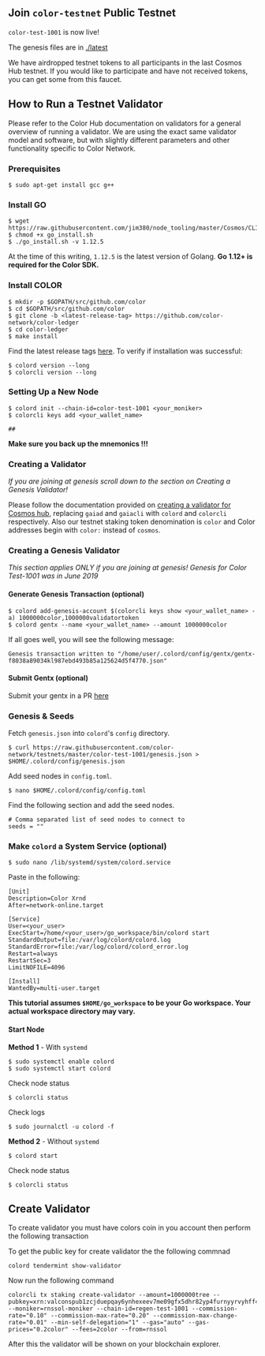 ## Join `color-testnet` Public Testnet

`color-test-1001` is now live!


The genesis files are in [./latest](latest)

We have airdropped testnet tokens to all participants in the last Cosmos Hub
testnet. If you would like to participate and have not received tokens, you can get some from this faucet.

## How to Run a Testnet Validator

Please refer to the Color Hub documentation on validators for a general overview of running a validator. We are using the exact same validator model and software, but with slightly different parameters and other functionality specific to Color Network.


### Prerequisites
```
$ sudo apt-get install gcc g++
```
### Install GO
```
$ wget https://raw.githubusercontent.com/jim380/node_tooling/master/Cosmos/CLI/go_install.sh
$ chmod +x go_install.sh
$ ./go_install.sh -v 1.12.5
```
At the time of this writing, `1.12.5` is the latest version of Golang. **Go 1.12+ is required for the Color SDK.**
### Install COLOR
```
$ mkdir -p $GOPATH/src/github.com/color
$ cd $GOPATH/src/github.com/color
$ git clone -b <latest-release-tag> https://github.com/color-network/color-ledger
$ cd color-ledger
$ make install
```
Find the latest release tags [here](https://github.com/color-network/color-ledger/releases). To verify if installation was successful:
```
$ colord version --long
$ colorcli version --long
```
### Setting Up a New Node
```
$ colord init --chain-id=color-test-1001 <your_moniker>
$ colorcli keys add <your_wallet_name>

##
```
**Make sure you back up the mnemonics !!!**

### Creating a Validator
*If you are joining at genesis scroll down to the section on Creating a Genesis Validator!*

Please follow the documentation provided on [creating a validator for Cosmos hub](https://github.com/cosmos/gaia/blob/master/docs/validators/validator-setup.md#create-your-validator), replacing `gaiad` and `gaiacli` with `colord` and `colorcli` respectively. Also our testnet staking token denomination is `color` and Color addresses begin with `color:` instead of `cosmos`.

### Creating a Genesis Validator

*This section applies ONLY if you are joining at genesis! Genesis for Color Test-1001 was in June 2019*
#### Generate Genesis Transaction (optional)
```
$ colord add-genesis-account $(colorcli keys show <your_wallet_name> -a) 1000000color,1000000validatortoken
$ colord gentx --name <your_wallet_name> --amount 1000000color
```
If all goes well, you will see the following message:
```
Genesis transaction written to "/home/user/.colord/config/gentx/gentx-f8038a89034kl987ebd493b85a125624d5f4770.json"
```
#### Submit Gentx (optional)
Submit your gentx in a PR [here](https://github.com/color-network/testnets) 
### Genesis & Seeds
Fetch `genesis.json` into `colord`'s `config` directory.
```
$ curl https://raw.githubusercontent.com/color-network/testnets/master/color-test-1001/genesis.json > $HOME/.colord/config/genesis.json
```
Add seed nodes in `config.toml`.
```
$ nano $HOME/.colord/config/config.toml
```
Find the following section and add the seed nodes.
```
# Comma separated list of seed nodes to connect to
seeds = ""
```
### Make `colord` a System Service (optional)
```
$ sudo nano /lib/systemd/system/colord.service
```
Paste in the following:
```
[Unit]
Description=Color Xrnd
After=network-online.target

[Service]
User=<your_user>
ExecStart=/home/<your_user>/go_workspace/bin/colord start
StandardOutput=file:/var/log/colord/colord.log
StandardError=file:/var/log/colord/colord_error.log
Restart=always
RestartSec=3
LimitNOFILE=4096

[Install]
WantedBy=multi-user.target
```
**This tutorial assumes `$HOME/go_workspace` to be your Go workspace. Your actual workspace directory may vary.**
#### Start Node
**Method 1** - With `systemd`
```
$ sudo systemctl enable colord
$ sudo systemctl start colord
```
Check node status
```
$ colorcli status
```
Check logs
```
$ sudo journalctl -u colord -f
```
**Method 2** - Without `systemd`
```
$ colord start
```
Check node status
```
$ colorcli status
```


## Create Validator 

To create validator you must have colors coin in you account then perform the following transaction


To get the public key for create validator the the following commnad 

```
colord tendermint show-validator

```
Now run the following command 

```
colorcli tx staking create-validator --amount=1000000tree --pubkey=xrn:valconspub1zcjduepqay6ynhexeev7me09gfx5dhr82yp4furnyyrvyhff42dl5j04f7lsrzvpn2 --moniker=rnssol-moniker --chain-id=regen-test-1001 --commission-rate="0.10" --commission-max-rate="0.20" --commission-max-change-rate="0.01" --min-self-delegation="1" --gas="auto" --gas-prices="0.2color" --fees=2color --from=rnssol

```

After this the validator will be shown on your blockchain explorer.


